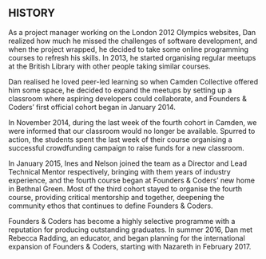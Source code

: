 ## HISTORY

As a project manager working on the London 2012 Olympics websites, Dan realized how much he missed the challenges of software development, and when the project wrapped, he decided to take some online programming courses to refresh his skills. In 2013, he started organising regular meetups at the British Library with other people taking similar courses.

Dan realised he loved peer-led learning so when Camden Collective offered him some space, he decided to expand the meetups by setting up a classroom where aspiring developers could collaborate, and Founders & Coders’ first official cohort began in January 2014.

In November 2014, during the last week of the fourth cohort in Camden, we were informed that our classroom would no longer be available. Spurred to action, the students spent the last week of their course organising a successful crowdfunding campaign to raise funds for a new classroom.

In January 2015, Ines and Nelson joined the team as a Director and Lead Technical Mentor respectively, bringing with them years of industry experience, and the fourth course began at Founders & Coders’ new home in Bethnal Green. Most of the third cohort stayed to organise the fourth course, providing critical mentorship and together, deepening the community ethos that continues to define Founders & Coders.

Founders & Coders has become a highly selective programme with a reputation for producing outstanding graduates. In summer 2016, Dan met Rebecca Radding, an educator, and began planning for the international expansion of Founders & Coders, starting with Nazareth in February 2017.
